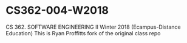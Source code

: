 # CS362-004-W2018
CS 362. SOFTWARE ENGINEERING II Winter 2018 (Ecampus-Distance Education)
This is Ryan Proffitts fork of the original class repo
